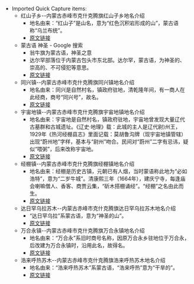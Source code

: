 - Imported Quick Capture items:
    - 红山子乡--内蒙古赤峰市克什克腾旗红山子乡地名介绍
        - 地名由来：“红山子”是山名，意为“红色沉积岩形成的山”，蒙古语称“乌兰布统”。
        - [原文链接](http://www.tcmap.com.cn/neimenggu/keshiketengqi_hongshanzixiang.html)
    - 蒙古语 神圣 - Google 搜索
        - 翁牛旗为蒙古语，神圣之意
        - 达尔罕部落位于内蒙古包头市东北部。达尔罕，蒙古语，为神圣的、崇高的、不可侵犯等意思。
        - [原文链接](https://www.google.com/search?q=%E8%92%99%E5%8F%A4%E8%AF%AD+%E7%A5%9E%E5%9C%A3&oq=%E8%92%99%E5%8F%A4%E8%AF%AD+%E7%A5%9E%E5%9C%A3&gs_lcrp=EgZjaHJvbWUyBggAEEUYOTIHCAEQIRigAdIBCDM2ODVqMGo3qAIAsAIA&sourceid=chrome&ie=UTF-8)
    - 同兴镇--内蒙古赤峰市克什克腾旗同兴镇地名介绍
        - 地名由来：同兴是自然村名，镇政府驻地，清乾隆年间，有一商人在此经商，商号“同兴号”，故名。
        - [原文链接](http://www.tcmap.com.cn/neimenggu/keshiketengqi_tongxingzhen.html)
    - 宇宙地镇--内蒙古赤峰市克什克腾旗宇宙地镇地名介绍
        - 地名由来：宇宙地是自然村名，镇政府驻地，宇宙地曾发现大量辽代古墓群和古城遗址。《辽史·地理》载：此城的主人是辽代尉)州王，1929年《热河经棚县志》里面记载：莫胡鲁沟牌（现宇宙地镇管辖）出现“蔚州地”字样，基本与“尉州”吻合。民间对“蔚州”二字有忌讳，疑似“喂粥”，后来改称宇宙地。
        - [原文链接](http://www.tcmap.com.cn/neimenggu/keshiketengqi_yuzhoudizhen.html)
    - 经棚镇--内蒙古赤峰市克什克腾旗经棚镇地名介绍
        - 地名由来：经棚是历史古镇，元朝已有人烟，当时蒙语称此地为“必如浩特”，意为“二岁牛城”。清康熙三年（1664年），建庆宁寺，每逢庙会喇嘛僧人、香客、商贾云集，“斫木搭棚诵经”。“经棚”之名由此而生。
        - [原文链接](http://www.tcmap.com.cn/neimenggu/keshiketengqi_jingpengzhen.html)
    - 达日罕乌拉苏木--内蒙古赤峰市克什克腾旗达日罕乌拉苏木地名介绍
        - “达日罕乌拉”系蒙古语，意为“神圣的山”。
        - [原文链接](http://www.tcmap.com.cn/neimenggu/keshiketengqi_wulanbutongxiang.html)
    - 万合永镇--内蒙古赤峰市克什克腾旗万合永镇地名介绍
        - 地名由来：“万合永”系旧时商号名称，因原万合永乡驻地位于万合永，后改建为万合永镇时，沿用此名，故得名。
        - [原文链接](http://www.tcmap.com.cn/neimenggu/keshiketengqi_wanheyongzhen.html)
    - 浩来呼热苏木--内蒙古赤峰市克什克腾旗浩来呼热苏木地名介绍
        - 地名由来：“浩来呼热苏木”系蒙古语，“浩来呼热”意为“干旱的”。
        - [原文链接](http://www.tcmap.com.cn/neimenggu/keshiketengqi_shushengxiang.html)
